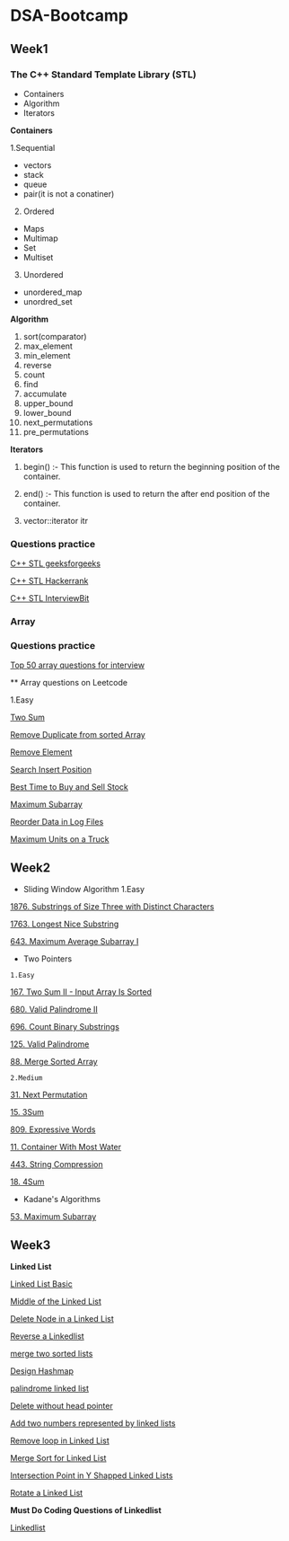 # DSA-Bootcamp
## Week1
### The C++ Standard Template Library (STL)
- Containers
- Algorithm
- Iterators

**Containers**

1.Sequential
 - vectors
 - stack
 - queue
 - pair(it is not a conatiner)
 2. Ordered
 - Maps
 - Multimap
 - Set
 - Multiset
 3. Unordered
 - unordered_map
 - unordred_set

**Algorithm**

1. sort(comparator)
2. max_element
3. min_element
4. reverse
5. count
6. find
7. accumulate
8. upper_bound
9. lower_bound
10. next_permutations
11. pre_permutations

**Iterators**

1. begin() :- This function is used to return the beginning position of the container.

2. end() :- This function is used to return the after end position of the container.
3. vector<int>::iterator itr
 
 ### Questions practice
 [C++ STL geeksforgeeks ](https://practice.geeksforgeeks.org/batch/fork-cpp)
 
 [C++ STL Hackerrank ](https://www.hackerrank.com/domains/cpp/stl/page/1)
 
 [C++ STL InterviewBit ](https://www.interviewbit.com/courses/fast-track-cpp/topics/stl/)
 
 ### Array
 
 ### Questions practice
 
 [Top 50 array questions for interview](https://www.geeksforgeeks.org/top-50-array-coding-problems-for-interviews/)
 
  ** Array questions on Leetcode
 
 1.Easy
 
 [ Two Sum](https://leetcode.com/problems/two-sum/)
 
 [ Remove Duplicate from sorted Array ](https://leetcode.com/problems/remove-duplicates-from-sorted-array/)
 
 [ Remove Element ](https://leetcode.com/problems/remove-element/)
 
 [ Search Insert Position ](https://leetcode.com/problems/search-insert-position/)
 
 [ Best Time to Buy and Sell Stock ](https://leetcode.com/problems/best-time-to-buy-and-sell-stock/)
 
 [ Maximum Subarray ](https://leetcode.com/problems/maximum-subarray/)
 
 [ Reorder Data in Log Files ](https://leetcode.com/problems/reorder-data-in-log-files/)
 
 [ Maximum Units on a Truck ](https://leetcode.com/problems/maximum-units-on-a-truck/)
 
 ## Week2
   *  Sliding Window Algorithm
   1.Easy
 
   [1876. Substrings of Size Three with Distinct Characters](https://leetcode.com/problems/substrings-of-size-three-with-distinct-characters/)
 
   [1763. Longest Nice Substring](https://leetcode.com/problems/longest-nice-substring/)
 
   [643. Maximum Average Subarray I](https://leetcode.com/problems/maximum-average-subarray-i/)
 
   *  Two Pointers
 
    1.Easy 
 
   [ 167. Two Sum II - Input Array Is Sorted ](https://leetcode.com/problems/two-sum-ii-input-array-is-sorted/)
 
   [ 680. Valid Palindrome II ](https://leetcode.com/problems/valid-palindrome-ii/)
 
   [ 696. Count Binary Substrings ](https://leetcode.com/problems/count-binary-substrings/)
    
   [ 125. Valid Palindrome ](https://leetcode.com/problems/valid-palindrome/)
    
   [ 88. Merge Sorted Array ](https://leetcode.com/problems/merge-sorted-array/)
 
    2.Medium
 
   [ 31. Next Permutation ](https://leetcode.com/problems/next-permutation/)
 
   [ 15. 3Sum ](https://leetcode.com/problems/3sum/)
 
   [ 809. Expressive Words ](https://leetcode.com/problems/expressive-words/)
 
   [ 11. Container With Most Water ](https://leetcode.com/problems/container-with-most-water/)
     
   [ 443. String Compression ](https://leetcode.com/problems/string-compression/)
   
   [ 18. 4Sum ](https://leetcode.com/problems/4sum/)
 
   *  Kadane's Algorithms
 
   [ 53. Maximum Subarray ](https://leetcode.com/problems/maximum-subarray/)
  
  ## Week3
 
 **Linked List**
  
 [Linked List Basic](https://practice.geeksforgeeks.org/explore/?category%5B%5D=Linked%20List&difficulty%5B%5D=-2&difficulty%5B%5D=-1&page=1&category%5B%5D=Linked%20List)
 
 [Middle of the Linked List](https://leetcode.com/problems/middle-of-the-linked-list/)
 
 [Delete Node in a Linked List](https://leetcode.com/problems/delete-node-in-a-linked-list/)
 
 [Reverse a Linkedlist](https://leetcode.com/problems/reverse-linked-list/)
 
 [merge two sorted lists](https://leetcode.com/problems/merge-two-sorted-lists/)
 
 [Design Hashmap](https://leetcode.com/problems/design-hashmap/)
 
 [palindrome linked list](https://leetcode.com/problems/palindrome-linked-list/)
 
 [Delete without head pointer](https://practice.geeksforgeeks.org/problems/delete-without-head-pointer/1)
 
 [Add two numbers represented by linked lists ](https://practice.geeksforgeeks.org/problems/add-two-numbers-represented-by-linked-lists/1)
 
 [Remove loop in Linked List](https://practice.geeksforgeeks.org/problems/remove-loop-in-linked-list/1)
 
 [Merge Sort for Linked List ](https://practice.geeksforgeeks.org/problems/sort-a-linked-list/1)
 
 [Intersection Point in Y Shapped Linked Lists ](https://practice.geeksforgeeks.org/problems/intersection-point-in-y-shapped-linked-lists/1)
 
 [Rotate a Linked List ](https://practice.geeksforgeeks.org/problems/rotate-a-linked-list/1)
 
 **Must Do Coding Questions of Linkedlist**
 
 [Linkedlist](https://www.geeksforgeeks.org/must-do-coding-questions-for-companies-like-amazon-microsoft-adobe/#LinkedList)

